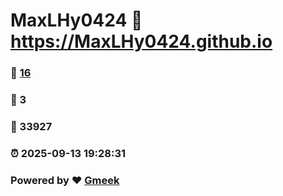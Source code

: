 # MaxLHy0424 :link: https://MaxLHy0424.github.io 
### :page_facing_up: [16](https://MaxLHy0424.github.io/tag.html) 
### :speech_balloon: 3 
### :hibiscus: 33927 
### :alarm_clock: 2025-09-13 19:28:31 
### Powered by :heart: [Gmeek](https://github.com/Meekdai/Gmeek)
